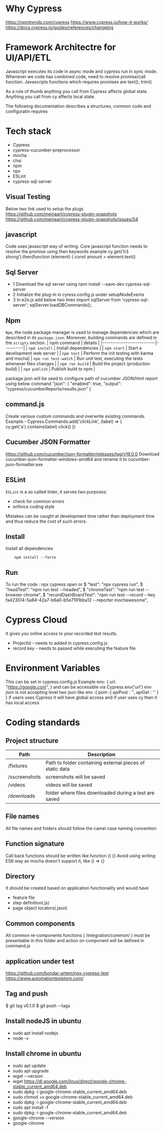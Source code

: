 # Why Cypress
https://npmtrends.com/cypress
https://www.cypress.io/how-it-works/
https://docs.cypress.io/guides/references/changelog

Framework Architectre for UI/API/ETL
====================
Javascript executes its code in async mode and cypress run in sync mode. Whenever we code has combined code, need to resolve promise/call function. Javascripts functions which requires promises are text(), trim()

As a rule of thumb anything you call from Cypress affects global state. Anything you call from cy affects local state.

The following documentation describes a structures, common code and configuratin requires 

# Tech stack

* Cypress
* cypress-cucumber-preprocessor
* mocha
* chai
* npm
* npx
* ESLint
* cypress-sql-server

## Visual Testing
Below two link used to setup the plugs
https://github.com/meinaart/cypress-plugin-snapshots
https://github.com/meinaart/cypress-plugin-snapshots/issues/54

## javascript
Code uses javascript way of writing. Core javascript function needs to resolve the promise using then keywords
example 
cy.get('h3 strong').then(function (element) {
      const amount = element.text()

## Sql Server
* 1 Download the sql server using
npm install --save-dev cypress-sql-server
* 2 Initialize the plug-in in cyress.config.js under setupNodeEvents
* 3 In e2e.js add below two lines
import sqlServer from 'cypress-sql-server';
sqlServer.loadDBCommands();

## Npm

`Npm`, the node package manager is used to manage dependencies which are described in its `package.json`. Moreover, building commands are defined in the `scripts` section.
| npm command               | details  |
|---------------------------|----------|
| `npm install`             | Install dependencies  |
| `npm start`               | Start a development web server  |
| `npm test`                |  Perform the init testing with karma and mocha|
| `npm run test-watch`      | Run unit test, executing the tests whenever files changes |
| `npm run build`           | Build the project (production build) |
| `npm publish`             | Publish build to npm |

package.json will be used to configure path of cucumber JSON/html report using below command
"json": {
      "enabled": true,
      "output": "cypress/cucumberReports/results.json"
    }

## command.js
Create various custom commands and overwrite
existing commands. 
Example:-
Cypress.Commands.add('clickLink', (label) => {
  cy.get('a').contains(label).click()
})

## Cucumber JSON Formatter
https://github.com/cucumber/json-formatter/releases/tag/v19.0.0
Download cucumber-json-formatter-windows-amd64 and rename it to cucumber-json-formatter.exe

## ESLint

`ESLint` is a so called linter, it serves two purposes:
 * check for common errors
 * enforce coding style

Mistakes can be caught at development time rather than deployment time and thus reduce the cost of such errors.


## Install

Install all dependencies
```
    npm install --force
```

## Run

To run the code :
npx cypress open 
or
    $ "test": "npx cypress run",
    $ "headTest": "npm run test --headed",
    $ "chromeTest": "npm run test --browser chrome",
    $ "recordDashBoardTest": "npm run test --record --key fa423514-5a84-42a7-b6a0-b5e7191bba12 --reporter mochawesome",

# Cypress Cloud
It gives you online access to your recorded test results.
* ProjectId - needs to added in cypress.config.js
* record key - needs to passed while executing the feature file

# Environment Variables
This can be set in cypress.config.js 
Example 
env: {
    url: "https://google.com",
  }
and can be accessible via Cypress.env('url')
env json is not accepting level two json like
env :{
  pom :{
    apiPost : '',
    apiGet : ''
  }
}
if users uses Cypress it will have global access and if user uses cy then it has local access


# Coding standards 

## Project structure

| Path                  | Description
|-----------------------|-----------------------
| /fixtures             | Path to folder containing external pieces of static data          
| /sscreenshots         |  screenshots will be saved    
| /videos               | videos will be saved 
| /downloads            | folder where files downloaded during a test are saved

## File names
All file names and folders should follow the camel case naming convention 

## Function signature
Call back functions should be written like 
function () {}
Avoid using writing ES6 way as mocha doesn't support it, like
() => {}

## Directory
It should be created based on application functionality and would have 
* feature file
* step definition(.js)
* page object locators(.json) 

## Common components
All common re-components functions ( /integration/common/ ) must be presentable in this folder and action on component will be defined in command.js

## application under test
https://github.com/bondar-artem/ngx-cypress-test
https://www.automationteststore.com/

## Tag and push
$ git tag v0.1.0 
$ git push --tags

## Install nodeJS in ubuntu
* sudo apt install nodejs
* node -v

## Install chrome in ubuntu
* sudo apt update
* sudo apt upgrade
* wget --version
* wget https://dl.google.com/linux/direct/google-chrome-stable_current_amd64.deb
* sudo dpkg -i google-chrome-stable_current_amd64.deb
* sudo chmod +x google-chrome-stable_current_amd64.deb
* sudo dpkg -i google-chrome-stable_current_amd64.deb
* sudo apt install -f
* sudo dpkg -i google-chrome-stable_current_amd64.deb
* google-chrome --version
* google-chrome